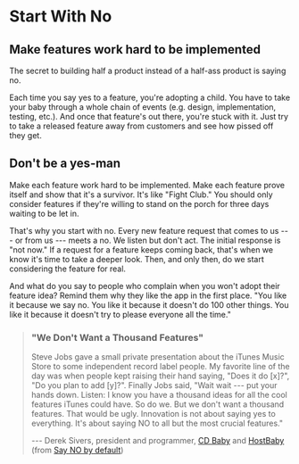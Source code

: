 Start With No
=============

Make features work hard to be implemented
-----------------------------------------

The secret to building half a product instead of a half-ass product is
saying no.

Each time you say yes to a feature, you're adopting a child. You have
to take your baby through a whole chain of events (e.g. design,
implementation, testing, etc.). And once that feature's out there,
you're stuck with it. Just try to take a released feature away from
customers and see how pissed off they get.

Don't be a yes-man
-------------------

Make each feature work hard to be implemented. Make each feature prove
itself and show that it's a survivor. It's like "Fight Club." You
should only consider features if they're willing to stand on the porch
for three days waiting to be let in.

That's why you start with no. Every new feature request that comes to
us --- or from us --- meets a no. We listen but don't act. The initial
response is "not now." If a request for a feature keeps coming back,
that's when we know it's time to take a deeper look. Then, and only
then, do we start considering the feature for real.

And what do you say to people who complain when you won't adopt their
feature idea? Remind them why they like the app in the first place.
"You like it because we say no. You like it because it doesn't do 100
other things. You like it because it doesn't try to please everyone all
the time."

> ### "We Don't Want a Thousand Features"
> 
> Steve Jobs gave a small private presentation about the iTunes Music
> Store to some independent record label people. My favorite line of the
> day was when people kept raising their hand saying, "Does it do
> [x]?", "Do you plan to add [y]?". Finally Jobs said, "Wait wait
> --- put your hands down. Listen: I know you have a thousand ideas for
> all the cool features iTunes could have. So do we. But we don't want a
> thousand features. That would be ugly. Innovation is not about saying
> yes to everything. It's about saying NO to all but the most crucial
> features."
> 
> --- Derek Sivers, president and programmer, [CD Baby](http://www.cdbaby.com/) and [HostBaby](http://www.hostbaby.com/) (from [Say NO by default](http://www.oreillynet.com/onlamp/blog/2004/08/say_no_by_default.html))
